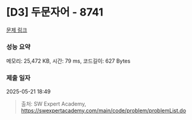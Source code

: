 # [D3] 두문자어 - 8741 

[문제 링크](https://swexpertacademy.com/main/code/problem/problemDetail.do?contestProbId=AW2y6n3qPXQDFATy) 

### 성능 요약

메모리: 25,472 KB, 시간: 79 ms, 코드길이: 627 Bytes

### 제출 일자

2025-05-21 18:49



> 출처: SW Expert Academy, https://swexpertacademy.com/main/code/problem/problemList.do